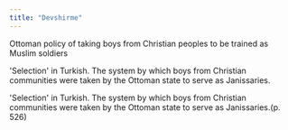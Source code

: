 ```yaml
---
title: "Devshirme"
---
```

Ottoman policy of taking boys from Christian peoples to be trained as Muslim soldiers

'Selection' in Turkish. The system by which boys from Christian communities were taken by the Ottoman state to serve as Janissaries.

'Selection' in Turkish. The system by which boys from Christian communities were taken by the Ottoman state to serve as Janissaries.(p. 526)

